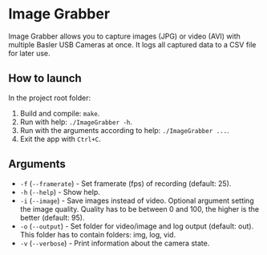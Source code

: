 # Image Grabber
Image Grabber allows you to capture images (JPG) or video (AVI) with multiple Basler USB Cameras at once. It logs all 
captured data to a CSV file for later use.

## How to launch
In the project root folder:
1. Build and compile: `make`.
2. Run with help: `./ImageGrabber -h`.
3. Run with the arguments according to help: `./ImageGrabber ...`.
4. Exit the app with `Ctrl+C`.

## Arguments
* `-f` (`--framerate`) - Set framerate (fps) of recording (default: 25).
* `-h` (`--help`) - Show help.
* `-i` (`--image`) - Save images instead of video. Optional argument setting the image quality. Quality has to be 
  between 0 and 100, the higher is the better (default: 95).
* `-o` (`--output`) - Set folder for video/image and log output (default: out). This folder has to contain folders: 
  img, log, vid.
* `-v` (`--verbose`) - Print information about the camera state.
